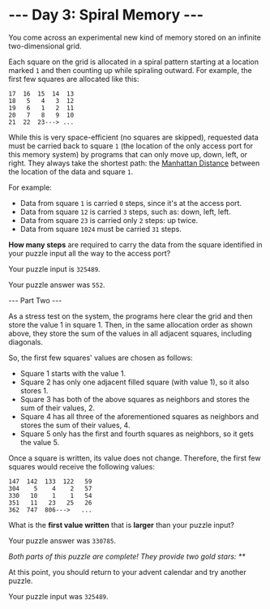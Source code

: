 # --- Day 3: Spiral Memory ---

You come across an experimental new kind of memory stored on an
infinite two-dimensional grid.

Each square on the grid is allocated in a spiral pattern starting at a
location marked `1` and then counting up while spiraling outward. For
example, the first few squares are allocated like this:

```
17  16  15  14  13
18   5   4   3  12
19   6   1   2  11
20   7   8   9  10
21  22  23---> ...
```

While this is very space-efficient (no squares are skipped), requested
data must be carried back to square `1` (the location of the only
access port for this memory system) by programs that can only move up,
down, left, or right. They always take the shortest path: the
[Manhattan Distance](https://en.wikipedia.org/wiki/Taxicab_geometry)
between the location of the data and square `1`.

For example:

- Data from square `1` is carried `0` steps, since it's at the access
  port.
- Data from square `12` is carried `3` steps, such as: down, left,
  left.
- Data from square `23` is carried only `2` steps: up twice.
- Data from square `1024` must be carried `31` steps.

**How many steps** are required to carry the data from the square
identified in your puzzle input all the way to the access port?

Your puzzle input is `325489`.

Your puzzle answer was `552`.

--- Part Two ---

As a stress test on the system, the programs here clear the grid and
then store the value 1 in square 1. Then, in the same allocation order
as shown above, they store the sum of the values in all adjacent
squares, including diagonals.

So, the first few squares' values are chosen as follows:

- Square 1 starts with the value 1.
- Square 2 has only one adjacent filled square (with value 1), so it
  also stores 1.
- Square 3 has both of the above squares as neighbors and stores the
  sum of their values, 2.
- Square 4 has all three of the aforementioned squares as neighbors
  and stores the sum of their values, 4.
- Square 5 only has the first and fourth squares as neighbors, so it
  gets the value 5.

Once a square is written, its value does not change. Therefore, the first few squares would receive the following values:

```
147  142  133  122   59
304    5    4    2   57
330   10    1    1   54
351   11   23   25   26
362  747  806--->   ...
```

What is the **first value written** that is **larger** than your
puzzle input?

Your puzzle answer was `330785`.

_Both parts of this puzzle are complete! They provide two gold stars: **_

At this point, you should return to your advent calendar and try
another puzzle.

Your puzzle input was `325489`.

